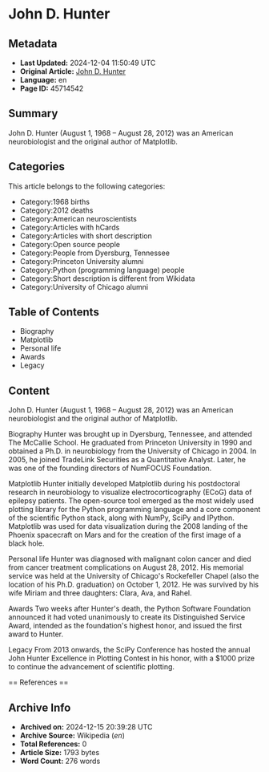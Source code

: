 # John D. Hunter

## Metadata
- **Last Updated:** 2024-12-04 11:50:49 UTC
- **Original Article:** [John D. Hunter](https://en.wikipedia.org/wiki/John_D._Hunter)
- **Language:** en
- **Page ID:** 45714542

## Summary
John D. Hunter (August 1, 1968 – August 28, 2012) was an American neurobiologist and the original author of Matplotlib.

## Categories
This article belongs to the following categories:

- Category:1968 births
- Category:2012 deaths
- Category:American neuroscientists
- Category:Articles with hCards
- Category:Articles with short description
- Category:Open source people
- Category:People from Dyersburg, Tennessee
- Category:Princeton University alumni
- Category:Python (programming language) people
- Category:Short description is different from Wikidata
- Category:University of Chicago alumni

## Table of Contents

- Biography
- Matplotlib
- Personal life
- Awards
- Legacy

## Content

John D. Hunter (August 1, 1968 – August 28, 2012) was an American neurobiologist and the original author of Matplotlib.

Biography
Hunter was brought up in Dyersburg, Tennessee, and attended The McCallie School. He graduated from Princeton University in 1990 and obtained a Ph.D. in neurobiology from the University of Chicago in 2004. In 2005, he joined TradeLink Securities as a Quantitative Analyst. Later, he was one of the founding directors of NumFOCUS Foundation.

Matplotlib
Hunter initially developed Matplotlib during his postdoctoral research in neurobiology to visualize electrocorticography (ECoG) data of epilepsy patients. The open-source tool emerged as the most widely used plotting library for the Python programming language and a core component of the scientific Python stack, along with NumPy, SciPy and IPython. Matplotlib was used for data visualization during the 2008 landing of the Phoenix spacecraft on Mars and for the creation of the first image of a black hole.

Personal life
Hunter was diagnosed with malignant colon cancer and died from cancer treatment complications on August 28, 2012. His memorial service was held at the University of Chicago's Rockefeller Chapel (also the location of his Ph.D. graduation) on October 1, 2012. He was survived by his wife Miriam and three daughters: Clara, Ava, and Rahel.

Awards
Two weeks after Hunter's death, the Python Software Foundation announced it had voted unanimously to create its Distinguished Service Award, intended as the foundation's highest honor, and issued the first award to Hunter.

Legacy
From 2013 onwards, the SciPy Conference has hosted the annual John Hunter Excellence in Plotting Contest in his honor, with a $1000 prize to continue the advancement of scientific plotting.


== References ==

## Archive Info
- **Archived on:** 2024-12-15 20:39:28 UTC
- **Archive Source:** Wikipedia (_en_)
- **Total References:** 0
- **Article Size:** 1793 bytes
- **Word Count:** 276 words
